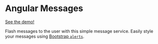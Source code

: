 # Angular Messages

[See the demo!](https://atheiman.github.io/angular-messages/example/)

Flash messages to the user with this simple message service. Easily style your messages using [Bootstrap `alerts`](https://getbootstrap.com/components/#alerts).
